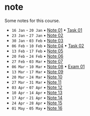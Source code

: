 # note
Some notes for this course.

+ `16 Jan` - `20 Jan` &bull; [Note 01](01/README.md) &bull; [Task 01](https://github.com/dudung/fi4002-01-2022-2/issues/1)
+ `23 Jan` - `27 Jan` &bull; [Note 02](02/README.md)
+ `30 Jan` - `03 Feb` &bull; [Note 03](03/README.md)
+ `06 Feb` - `10 Feb` &bull; [Note 04](04/README.md) &bull; [Task 02](https://github.com/dudung/fi4002-01-2022-2/issues/2)
+ `13 Feb` - `17 Feb` &bull; [Note 05](05/README.md)
+ `20 Feb` - `24 Feb` &bull; [Note 06](06/README.md)
+ `27 Feb` - `03 Mar` &bull; [Note 07](07/README.md)
+ `06 Mar` - `10 Mar` &bull; [Note 08](08/README.md) &bull; [Exam 01]()
+ `13 Mar` - `17 Mar` &bull; [Note 09](09/README.md)
+ `20 Mar` - `24 Mar` &bull; [Note 10](10/README.md)
+ `27 Mar` - `31 Mar` &bull; [Note 11](11/README.md)
+ `03 Apr` - `07 Apr` &bull; [Note 12](12/README.md)
+ `10 Apr` - `14 Apr` &bull; [Note 13](13/README.md)
+ `17 Apr` - `21 Apr` &bull; [Note 14](14/README.md)
+ `24 Apr` - `28 Apr` &bull; [Note 15](15/README.md)
+ `01 May` - `05 May` &bull; [Note 16](16/README.md)
